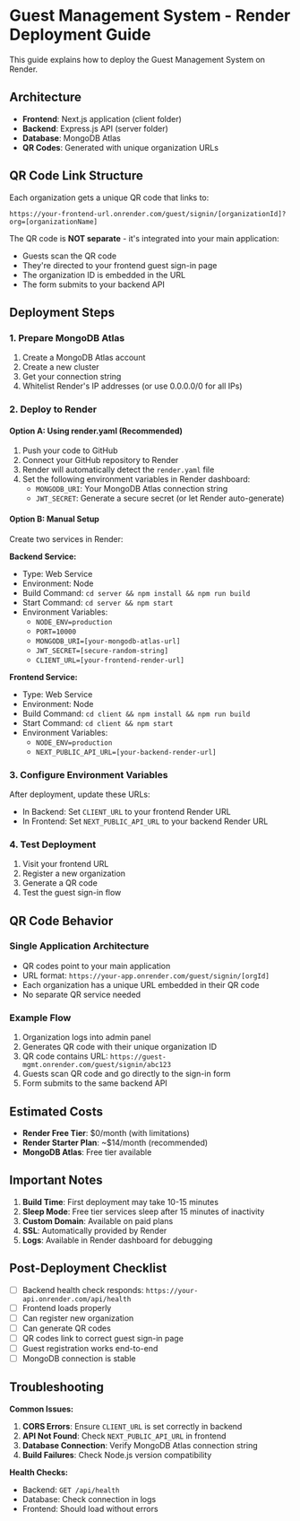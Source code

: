# Guest Management System - Render Deployment Guide

This guide explains how to deploy the Guest Management System on Render.

## Architecture

- **Frontend**: Next.js application (client folder)
- **Backend**: Express.js API (server folder)
- **Database**: MongoDB Atlas
- **QR Codes**: Generated with unique organization URLs

## QR Code Link Structure

Each organization gets a unique QR code that links to:
```
https://your-frontend-url.onrender.com/guest/signin/[organizationId]?org=[organizationName]
```

The QR code is **NOT separate** - it's integrated into your main application:
- Guests scan the QR code
- They're directed to your frontend guest sign-in page
- The organization ID is embedded in the URL
- The form submits to your backend API

## Deployment Steps

### 1. Prepare MongoDB Atlas

1. Create a MongoDB Atlas account
2. Create a new cluster
3. Get your connection string
4. Whitelist Render's IP addresses (or use 0.0.0.0/0 for all IPs)

### 2. Deploy to Render

#### Option A: Using render.yaml (Recommended)

1. Push your code to GitHub
2. Connect your GitHub repository to Render
3. Render will automatically detect the `render.yaml` file
4. Set the following environment variables in Render dashboard:
   - `MONGODB_URI`: Your MongoDB Atlas connection string
   - `JWT_SECRET`: Generate a secure secret (or let Render auto-generate)

#### Option B: Manual Setup

Create two services in Render:

**Backend Service:**
- Type: Web Service
- Environment: Node
- Build Command: `cd server && npm install && npm run build`
- Start Command: `cd server && npm start`
- Environment Variables:
  - `NODE_ENV=production`
  - `PORT=10000`
  - `MONGODB_URI=[your-mongodb-atlas-url]`
  - `JWT_SECRET=[secure-random-string]`
  - `CLIENT_URL=[your-frontend-render-url]`

**Frontend Service:**
- Type: Web Service
- Environment: Node
- Build Command: `cd client && npm install && npm run build`
- Start Command: `cd client && npm start`
- Environment Variables:
  - `NODE_ENV=production`
  - `NEXT_PUBLIC_API_URL=[your-backend-render-url]`

### 3. Configure Environment Variables

After deployment, update these URLs:
- In Backend: Set `CLIENT_URL` to your frontend Render URL
- In Frontend: Set `NEXT_PUBLIC_API_URL` to your backend Render URL

### 4. Test Deployment

1. Visit your frontend URL
2. Register a new organization
3. Generate a QR code
4. Test the guest sign-in flow

## QR Code Behavior

### Single Application Architecture
- QR codes point to your main application
- URL format: `https://your-app.onrender.com/guest/signin/[orgId]`
- Each organization has a unique URL embedded in their QR code
- No separate QR service needed

### Example Flow
1. Organization logs into admin panel
2. Generates QR code with their unique organization ID
3. QR code contains URL: `https://guest-mgmt.onrender.com/guest/signin/abc123`
4. Guests scan QR code and go directly to the sign-in form
5. Form submits to the same backend API

## Estimated Costs

- **Render Free Tier**: $0/month (with limitations)
- **Render Starter Plan**: ~$14/month (recommended)
- **MongoDB Atlas**: Free tier available

## Important Notes

1. **Build Time**: First deployment may take 10-15 minutes
2. **Sleep Mode**: Free tier services sleep after 15 minutes of inactivity
3. **Custom Domain**: Available on paid plans
4. **SSL**: Automatically provided by Render
5. **Logs**: Available in Render dashboard for debugging

## Post-Deployment Checklist

- [ ] Backend health check responds: `https://your-api.onrender.com/api/health`
- [ ] Frontend loads properly
- [ ] Can register new organization
- [ ] Can generate QR codes
- [ ] QR codes link to correct guest sign-in page
- [ ] Guest registration works end-to-end
- [ ] MongoDB connection is stable

## Troubleshooting

**Common Issues:**
1. **CORS Errors**: Ensure `CLIENT_URL` is set correctly in backend
2. **API Not Found**: Check `NEXT_PUBLIC_API_URL` in frontend
3. **Database Connection**: Verify MongoDB Atlas connection string
4. **Build Failures**: Check Node.js version compatibility

**Health Checks:**
- Backend: `GET /api/health`
- Database: Check connection in logs
- Frontend: Should load without errors